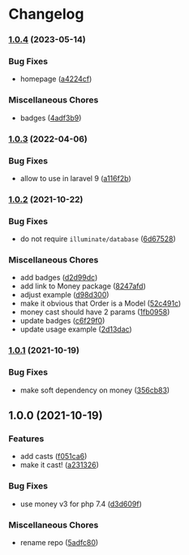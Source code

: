 # Changelog

### [1.0.4](https://www.github.com/brokeyourbike/money-casts-laravel/compare/v1.0.3...v1.0.4) (2023-05-14)


### Bug Fixes

* homepage ([a4224cf](https://www.github.com/brokeyourbike/money-casts-laravel/commit/a4224cfcd63062fb48973481f9e9553dc7c17b37))


### Miscellaneous Chores

* badges ([4adf3b9](https://www.github.com/brokeyourbike/money-casts-laravel/commit/4adf3b918b97d192762a5050cbe8a39dafa8637f))

### [1.0.3](https://www.github.com/brokeyourbike/money-casts-laravel/compare/v1.0.2...v1.0.3) (2022-04-06)


### Bug Fixes

* allow to use in laravel 9 ([a116f2b](https://www.github.com/brokeyourbike/money-casts-laravel/commit/a116f2be84cf3d3dda263a16953947e03dcef9e6))

### [1.0.2](https://www.github.com/brokeyourbike/money-casts-laravel/compare/v1.0.1...v1.0.2) (2021-10-22)


### Bug Fixes

* do not require `illuminate/database` ([6d67528](https://www.github.com/brokeyourbike/money-casts-laravel/commit/6d67528c431463332e0af96f0a0f774475121c46))


### Miscellaneous Chores

* add badges ([d2d99dc](https://www.github.com/brokeyourbike/money-casts-laravel/commit/d2d99dca59a4d8052344c605547126edfd63be04))
* add link to Money package ([8247afd](https://www.github.com/brokeyourbike/money-casts-laravel/commit/8247afd8a22f45751a060aec60bfb90cafd55ad3))
* adjust example ([d98d300](https://www.github.com/brokeyourbike/money-casts-laravel/commit/d98d3005d917acbbc18d5bf6befd272fdeb87567))
* make it obvious that Order is a Model ([52c491c](https://www.github.com/brokeyourbike/money-casts-laravel/commit/52c491c87cfc1aaee08679ad72de0ad3d95186e6))
* money cast should have 2 params ([1fb0958](https://www.github.com/brokeyourbike/money-casts-laravel/commit/1fb09581e4b493b564bbc606826273df6446b595))
* update badges ([c6f29f0](https://www.github.com/brokeyourbike/money-casts-laravel/commit/c6f29f04b3fefd0204cc7cc494521fab4fbd0e27))
* update usage example ([2d13dac](https://www.github.com/brokeyourbike/money-casts-laravel/commit/2d13dac181ddf7b355818bffef97f1fb0d3d5ad4))

### [1.0.1](https://www.github.com/brokeyourbike/money-casts-laravel/compare/v1.0.0...v1.0.1) (2021-10-19)


### Bug Fixes

* make soft dependency on money ([356cb83](https://www.github.com/brokeyourbike/money-casts-laravel/commit/356cb83312529ff43c926e888efaf45c16db7780))

## 1.0.0 (2021-10-19)


### Features

* add casts ([f051ca6](https://www.github.com/brokeyourbike/money-casts-laravel/commit/f051ca647f58feff3cfec64a6e6d1b135b8a4a3b))
* make it cast! ([a231326](https://www.github.com/brokeyourbike/money-casts-laravel/commit/a231326ab2611ea34cf642f6dae2fe0475e67b79))


### Bug Fixes

* use money v3 for php 7.4 ([d3d609f](https://www.github.com/brokeyourbike/money-casts-laravel/commit/d3d609f39f4c6f10d51a1d1d50bb6a8704169776))


### Miscellaneous Chores

* rename repo ([5adfc80](https://www.github.com/brokeyourbike/money-casts-laravel/commit/5adfc80acbde201810d0048d1d46efb27c1dffe0))
